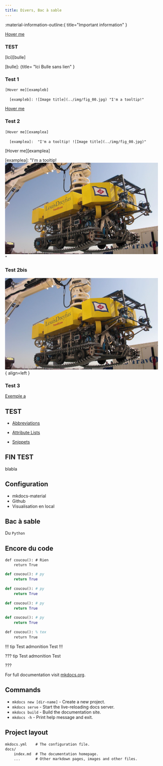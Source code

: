 ```yaml
---
title: Divers, Bac à sable
---
```



:material-information-outline:{ title="Important information" }

[Hover me][example]

  [example]: https://example.com "I'm a tooltip avec lien"
  
### TEST

[Ici][bulle]

  [bulle]: {title= "Ici Bulle sans lien" }


 
 
 
### Test 1
```
[Hover me][exampleb]

  [exampleb]: ![Image title](../img/fig_00.jpg) "I'm a tooltip!"

```

[Hover me][exampleb]

  [exampleb]: https://xpessoles.github.io/img/fig_00.jpg "I'm a tooltip!"
  

 
### Test 2
```
[Hover me][examplea]

  [examplea]:  "I'm a tooltip! ![Image title](../img/fig_00.jpg)"
```

[Hover me][examplea]

  [examplea]:  "I'm a tooltip! ![Image title](../img/fig_00.jpg)"
  
  
### Test 2bis

 ![Image title](../img/fig_00.jpg){ align=left }


### Test 3

[Exemple a][exa]

  [exa]: https://example.com "I'm a tooltip! ![Image title](https://dummyimage.com/120x80/eee/aaa){ align=left }"


## TEST

- [Abbreviations]
- [Attribute Lists]
- [Snippets]

  [Abbreviations]: Divers/python-markdown.md#abbreviations
  [Attribute Lists]: Divers/python-markdown.md#attribute-lists
  [Snippets]: Divers/extensions/python-markdown-extensions.md#snippets
 

## FIN TEST

blabla




## Configuration
* mkdocs-material
* Github
* Visualisation en local 
## Bac à sable


Du `Python`

## Encore du code
``` 
def coucou(): # Rien
    return True
```

``` py
def coucou(): # py
    return True
```

``` py title="titre"
def coucou(): # py
    return True
```

``` py linenums="1"
def coucou(): # py
    return True
```


``` py linenums="1",title="Titre + numérotation"
def coucou(): # py
    return True
```


``` tex
def coucou(): % tex
    return True
```


!!! tip Test admonition 
Test
!!!


??? tip Test admonition 
Test

???



For full documentation visit [mkdocs.org](https://www.mkdocs.org).

## Commands

* `mkdocs new [dir-name]` - Create a new project.
* `mkdocs serve` - Start the live-reloading docs server.
* `mkdocs build` - Build the documentation site.
* `mkdocs -h` - Print help message and exit.

## Project layout

    mkdocs.yml    # The configuration file.
    docs/
        index.md  # The documentation homepage.
        ...       # Other markdown pages, images and other files.
